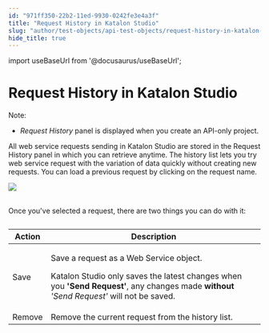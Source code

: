 ```yaml
---
id: "971ff350-22b2-11ed-9930-0242fe3e4a3f"
title: "Request History in Katalon Studio"
slug: "author/test-objects/api-test-objects/request-history-in-katalon-studio"
hide_title: true
---
```

import useBaseUrl from '@docusaurus/useBaseUrl';


# <a id="id" class="anchor_top_offset"/><a id="ariaid-title1" class="anchor_top_offset"/>Request History in <span xmlns="http://www.w3.org/1999/xhtml" className="ph">Katalon Studio</span> 

<div xmlns="http://www.w3.org/1999/xhtml" className="note note note_note"><span className="note__title">Note:</span> 
  <ul className="ul"><li className="li">  <em className="ph i">Request History</em> panel is displayed when you create an API-only project.</li></ul>
</div>
<p xmlns="http://www.w3.org/1999/xhtml" className="p">All web service requests sending in Katalon Studio are stored in the Request History panel in which you can retrieve anytime. The history list lets you try web service request with the variation of data quickly without creating new requests. You can load a previous request by clicking on the request name.</p> 
<p xmlns="http://www.w3.org/1999/xhtml" className="p"> <img className="image" src={useBaseUrl("https://github.com/katalon-studio/docs-images/raw/master/katalon-studio/docs/request-history/request_history.png")} /><br /><br /> </p> 
<p xmlns="http://www.w3.org/1999/xhtml" className="p">Once you've selected a request, there are two things you can do with it:</p> 
<table xmlns="http://www.w3.org/1999/xhtml" className="table"><caption /><thead className="thead"><tr className><th className="entry anchor_top_offset" id="id__entry__1">Action</th><th className="entry anchor_top_offset" id="id__entry__2">Description</th></tr></thead><tbody className="tbody"><tr className><td className="entry" headers="id__entry__1 id__entry__2 ">Save</td><td className="entry" headers="id__entry__1 id__entry__2 ">         <p className="p">Save a request as a Web Service object.</p>         <p className="p">Katalon Studio only saves the latest changes when you <strong className="ph b">'Send Request'</strong>, any changes made <strong className="ph b">without</strong> <em className="ph i">'Send Request'</em> will not be saved.</p>       </td></tr><tr className><td className="entry" headers="id__entry__1 id__entry__2 ">Remove</td><td className="entry" headers="id__entry__1 id__entry__2 ">Remove the current request from the history list.</td></tr></tbody></table> 
